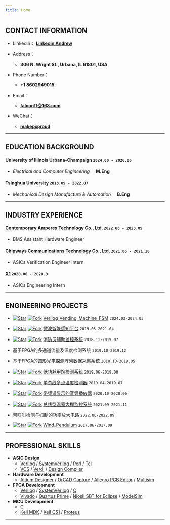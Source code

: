 ```yaml
---
title: Home
---
```


## CONTACT INFORMATION

- Linkedin：  **[Linkedin Andrew](https://www.linkedin.com/)**
  
- Address：
  - **306 N. Wright St., Urbana, IL 61801, USA**
- Phone Number：
  - **+1 8602949015**
  
- Email：
  - **[falcon11@163.com](falcon11@163.com)**
- WeChat：
  - **[makepxproud](./static/img/wechat.jpg)**


----

## EDUCATION BACKGROUND

#### __University of Illinois Urbana-Champaign__ `2024.08 - 2026.06`

- _Electrical and Computer Engineering_ &#160; &#160; __M.Eng__

#### __Tsinghua University__ `2018.09 - 2022.07`

- _Mechanical Design Manufacture & Automation_ &#160; &#160; __B.Eng__

----

## INDUSTRY EXPERIENCE
#### __[Contemporary Amperex Technology Co., Ltd.](https://www.catl.com/en/about/profile/)__ `2022.08 - 2023.09`
-  BMS Assistant Hardware Engineer

#### __[Chipways Communications Technology Co., Ltd.](http://www.chipways.com/)__ `2021.06 - 2021.10`
- ASICs Verification Engineer Intern

#### __[X1](https://www.qualcomm.cn/)__ `2020.06 - 2020.9`
- ASICs Engineering Intern

----

## ENGINEERING PROJECTS


- [![Star](https://img.shields.io/github/stars/Sylvanashub/Verilog_Vending_Machine_FSM.svg)](https://github.com/Sylvanashub/Verilog_Vending_Machine_FSM) [![Fork](https://img.shields.io/github/forks/Sylvanashub/Verilog_Vending_Machine_FSM.svg)](https://github.com/Sylvanashub/Verilog_Vending_Machine_FSM) [Verilog_Vending_Machine_FSM](https://github.com/Sylvanashub/Verilog_Vending_Machine_FSM) `2024.03-2024.03`

- [![Star](https://img.shields.io/github/stars/Verdvana/Microwave_Intelligent_Perception_Platform.svg)](https://github.com/Verdvana/Microwave_Intelligent_Perception_Platform) [![Fork](https://img.shields.io/github/forks/Verdvana/Microwave_Intelligent_Perception_Platform.svg)](https://github.com/Verdvana/Microwave_Intelligent_Perception_Platform) [微波智能感知平台](https://github.com/Verdvana/Microwave_Intelligent_Perception_Platform) `2019.03-2021.04`

- [![Star](https://img.shields.io/github/stars/Verdvana/FAMS.svg)](https://github.com/Verdvana/FAMS) [![Fork](https://img.shields.io/github/forks/Verdvana/FAMS.svg)](https://github.com/Verdvana/FAMS) [消防员辅助监控系统](https://github.com/Verdvana/FAMS) `2018.11-2019.07`


- 基于FPGA的多通道流量及温度检测系统 `2019.10-2019.12`
- 基于FPGA的圆形光电探测阵列数据采集系统 `2018.10-2019.05`


- [![Star](https://img.shields.io/github/stars/Verdvana/Low_Power_Methane_Detector.svg)](https://github.com/Verdvana/Low_Power_Methane_Detectory) [![Fork](https://img.shields.io/github/forks/Verdvana/Low_Power_Methane_Detector.svg)](https://github.com/Verdvana/Low_Power_Methane_Detector) [低功耗甲烷检测系统](https://github.com/Verdvana/Low_Power_Methane_Detector) `2019.06-2019.08`
- [![Star](https://img.shields.io/github/stars/Verdvana/ZG1001-A_V4-1_LowPower.svg)](https://github.com/Verdvana/ZG1001-A_V4-1_LowPower) [![Fork](https://img.shields.io/github/forks/Verdvana/ZG1001-A_V4-1_LowPower.svg)](https://github.com/Verdvana/ZG1001-A_V4-1_LowPower) [单总线多点温度检测器](https://github.com/Verdvana/ZG1001-A_V4-1_LowPower) `2019.04-2019.07`


- [![Star](https://img.shields.io/github/stars/Verdvana/Audio_Power_Amplifier_With_Spectrum_Display.svg)](https://github.com/Verdvana/Audio_Power_Amplifier_With_Spectrum_Display) [![Fork](https://img.shields.io/github/forks/Verdvana/Audio_Power_Amplifier_With_Spectrum_Display.svg)](https://github.com/Verdvana/Audio_Power_Amplifier_With_Spectrum_Display) [带频谱显示的音频播放器](https://github.com/Verdvana/Audio_Power_Amplifier_With_Spectrum_Display) `2020.10-2020.06`

- [![Star](https://img.shields.io/github/stars/Verdvana/Bus_Type_Greenhouse_Monitoring_System.svg)](https://github.com/Verdvana/Bus_Type_Greenhouse_Monitoring_System) [![Fork](https://img.shields.io/github/forks/Verdvana/Bus_Type_Greenhouse_Monitoring_System.svg)](https://github.com/Verdvana/Bus_Type_Greenhouse_Monitoring_System) [总线型温室大棚监控系统](https://github.com/Verdvana/Bus_Type_Greenhouse_Monitoring_System) `2021.09-2021.11`

- 带啸叫检测与抑制的功率放大电路 `2022.06-2022.09`

- [![Star](https://img.shields.io/github/stars/Sylvanashub/Wind-pendulum-control-system.svg)](https://github.com/Sylvanashub/Wind-pendulum-control-system) [![Fork](https://img.shields.io/github/forks/Sylvanashub/Wind-pendulum-control-system.svg)](https://github.com/Sylvanashub/Wind-pendulum-control-system) [Wind_Pendulum](https://github.com/Sylvanashub/Wind-pendulum-control-system) `2017.06-2017.09`



----

## PROFESSIONAL SKILLS

* **ASIC Design**
  * [Verilog](https://web.archive.org/web/20120716210757/http://www.verilog.com/IEEEVerilog.html) / [SystemVerilog](https://standards.ieee.org/standard/1800-2009.html) / [Perl](https://www.perl.org/) / [Tcl](https://www.tcl.tk/)
  * [VCS](https://www.synopsys.com/zh-cn/verification/simulation/vcs.html) / [Verdi](https://www.synopsys.com/zh-cn/verification/debug/verdi.html) / [Design Compiler](https://www.synopsys.com/implementation-and-signoff/rtl-synthesis-test/design-compiler-graphical.html)
* **Hardware Development**
  * [Altium Designer](https://www.altium.com/altium-designer) / [OrCAD Capture](https://www.orcad.com/products/orcad-capture/overview) / [Allegro PCB Editor](https://www.cadence.com/en_US/home/tools/pcb-design-and-analysis/pcb-layout/allegro-pcb-designer.html) / [Multisim](https://www.ni.com/zh-tw/shop/electronic-test-instrumentation/application-software-for-electronic-test-and-instrumentation-category/what-is-multisim.html)
* **FPGA Development**
  * [Verilog](https://web.archive.org/web/20120716210757/http://www.verilog.com/IEEEVerilog.html) / [SystemVerilog](https://standards.ieee.org/standard/1800-2009.html) / [C](https://www.intel.cn/content/dam/altera-www/global/zh_CN/pdfs/literature/hb/nios2/edh_ed51004.pdf)
  * [Vivado](https://www.xilinx.com/products/design-tools/vivado.html) / [Quartus Prime](https://www.intel.com.tw/content/www/tw/zh/software/programmable/quartus-prime/overview.html) / [NiosⅡ SBT for Eclipse](https://www.intel.com/content/www/us/en/products/details/fpga/nios-processor/ii/article.html) / [ModelSim](https://www.intel.com.tw/content/www/tw/zh/software/programmable/quartus-prime/model-sim.html)
* **MCU Development**
  * [C](https://www.keil.com/arm/gnu.asp)
  * [Keil MDK](https://www2.keil.com/mdk5/) / [Keil C51](https://www.keil.com/c51/) / [Proteus](https://www.labcenter.com/vsmstudio/)



----
